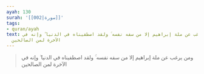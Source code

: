 ```yaml
---
ayah: 130
surah: '[[002|سورة]]'
tags:
- quran/ayah
text: ومن يرغب عن ملة إبراهيم إلا من سفه نفسه ۚ ولقد اصطفيناه في الدنيا ۖ وإنه في
  الآخرة لمن الصالحين
---
```

> ومن يرغب عن ملة إبراهيم إلا من سفه نفسه ۚ ولقد اصطفيناه في الدنيا ۖ وإنه في الآخرة لمن الصالحين
